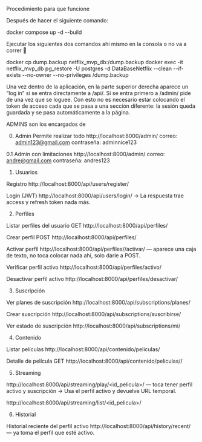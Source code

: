 Procedimiento para que funcione

Después de hacer el siguiente comando:

docker compose up -d --build


Ejecutar los siguientes dos comandos ahí mismo en la consola o no va a correr 🙂

docker cp dump.backup netflix_mvp_db:/dump.backup
docker exec -it netflix_mvp_db pg_restore -U postgres -d DataBaseNetflix --clean --if-exists --no-owner --no-privileges /dump.backup


Una vez dentro de la aplicación, en la parte superior derecha aparece un “log in” si se entra directamente a /api/.
Si se entra primero a /admin/ pide de una vez que se loguee.
Con esto no es necesario estar colocando el token de acceso cada que se pasa a una sección diferente: la sesión queda guardada y se pasa automáticamente a la página.

ADMINS son los encargados de

0. Admin
Permite realizar todo
http://localhost:8000/admin/
correo: admin123@gmail.com
contraseña: adminnice123

0.1 Admin con limitaciones
http://localhost:8000/admin/
correo: andre@gmail.com
contraseña: andres123

1. Usuarios

Registro
http://localhost:8000/api/users/register/

Login (JWT)
http://localhost:8000/api/users/login/
→ La respuesta trae access y refresh token nada más.

2. Perfiles

Listar perfiles del usuario
GET http://localhost:8000/api/perfiles/

Crear perfil
POST http://localhost:8000/api/perfiles/

Activar perfil
http://localhost:8000/api/perfiles/<id>/activar/ — aparece una caja de texto, no toca colocar nada ahí, solo darle a POST.

Verificar perfil activo
http://localhost:8000/api/perfiles/activo/

Desactivar perfil activo
http://localhost:8000/api/perfiles/desactivar/

3. Suscripción

Ver planes de suscripción
http://localhost:8000/api/subscriptions/planes/

Crear suscripción
http://localhost:8000/api/subscriptions/suscribirse/

Ver estado de suscripción
http://localhost:8000/api/subscriptions/mi/

4. Contenido

Listar películas
http://localhost:8000/api/contenido/peliculas/

Detalle de película
GET http://localhost:8000/api/contenido/peliculas/<id>/

5. Streaming

http://localhost:8000/api/streaming/play/<id_pelicula>/ — toca tener perfil activo y suscripción
→ Usa el perfil activo y devuelve URL temporal.

http://localhost:8000/api/streaming/list/<id_pelicula>/

6. Historial

Historial reciente del perfil activo
http://localhost:8000/api/history/recent/ — ya toma el perfil que esté activo.
